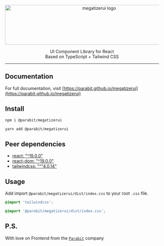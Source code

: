 <p align="center">
  <a href="https://parabit.github.io/megatizerui" target="_blank">
    <picture>
      <img alt="megatizerui logo" src="https://raw.githubusercontent.com/parabit/megatizerui/HEAD/.github/logo-light.svg" width="600" height="130" style="max-width: 100%;">
    </picture>
  </a>
</p>

<p align="center">
  UI Component Library for React<br>
  Based on TypeScript + Tailwind CSS
</p>

---

## Documentation

For full documentation, visit [https://parabit.github.io/megatizerui](https://parabit.github.io/megatizerui)

## Install

```bash
npm i @parabit/megatizerui
```

```bash
yarn add @parabit/megatizerui
```

## Peer dependencies

- [react: "^19.0.0"](https://react.dev/)
- [react-dom: "^19.0.0"](https://react.dev/)
- [tailwindcss: "^"4.0.14"](https://tailwindcss.com/)

## Usage

Add import `@parabit/megatizerui/dist/index.css` to your root `.css` file.

```css
@import 'tailwindcss';

@import '@parabit/megatizerui/dist/index.css';
```

## P.S.

With love on Frontend from the [`Parabit`](https://github.com/parabit) company
